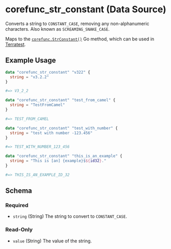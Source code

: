 <!--
---
page_title: "corefunc_str_constant Data Source - corefunc"
subcategory: ""
description: |-
  Converts a string to CONSTANT_CASE, removing any non-alphanumeric characters.
  Also known as SCREAMING_SNAKE_CASE.
  Maps to the corefunc.StrConstant() https://pkg.go.dev/github.com/northwood-labs/terraform-provider-corefunc/corefunc#StrConstant Go method, which can be used in Terratest https://terratest.gruntwork.io.
---
-->

# corefunc_str_constant (Data Source)

Converts a string to `CONSTANT_CASE`, removing any non-alphanumeric characters.
Also known as `SCREAMING_SNAKE_CASE`.

Maps to the [`corefunc.StrConstant()`](https://pkg.go.dev/github.com/northwood-labs/terraform-provider-corefunc/corefunc#StrConstant) Go method, which can be used in [Terratest](https://terratest.gruntwork.io).

## Example Usage

```terraform
data "corefunc_str_constant" "v322" {
  string = "v3.2.2"
}

#=> V3_2_2
```

```terraform
data "corefunc_str_constant" "test_from_camel" {
  string = "TestFromCamel"
}

#=> TEST_FROM_CAMEL
```

```terraform
data "corefunc_str_constant" "test_with_number" {
  string = "test with number -123.456"
}

#=> TEST_WITH_NUMBER_123_456
```

```terraform
data "corefunc_str_constant" "this_is_an_example" {
  string = "This is [an] {example}$${id32}."
}

#=> THIS_IS_AN_EXAMPLE_ID_32
```

<!-- schema generated by tfplugindocs -->
## Schema

### Required

* `string` (String) The string to convert to `CONSTANT_CASE`.

### Read-Only

* `value` (String) The value of the string.

<!-- Preview the provider docs with the Terraform registry provider docs preview tool: https://registry.terraform.io/tools/doc-preview -->
